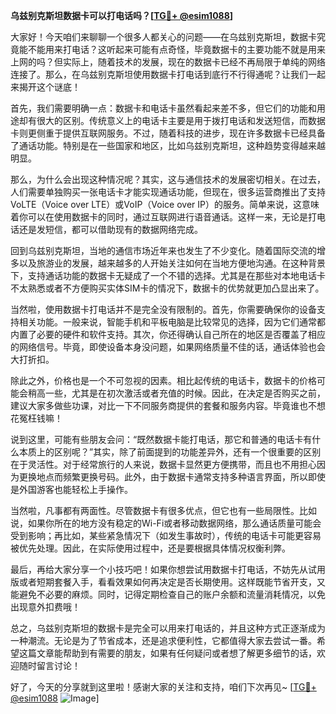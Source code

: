 **乌兹别克斯坦数据卡可以打电话吗？[[TG💪+ @esim1088](https://t.me/s/esim1088)]**

大家好！今天咱们来聊聊一个很多人都关心的问题——在乌兹别克斯坦，数据卡究竟能不能用来打电话？这听起来可能有点奇怪，毕竟数据卡的主要功能不就是用来上网的吗？但实际上，随着技术的发展，现在的数据卡已经不再局限于单纯的网络连接了。那么，在乌兹别克斯坦使用数据卡打电话到底行不行得通呢？让我们一起来揭开这个谜底！

首先，我们需要明确一点：数据卡和电话卡虽然看起来差不多，但它们的功能和用途却有很大的区别。传统意义上的电话卡主要是用于拨打电话和发送短信，而数据卡则更侧重于提供互联网服务。不过，随着科技的进步，现在许多数据卡已经具备了通话功能。特别是在一些国家和地区，比如乌兹别克斯坦，这种趋势变得越来越明显。

那么，为什么会出现这种情况呢？其实，这与通信技术的发展密切相关。在过去，人们需要单独购买一张电话卡才能实现通话功能，但现在，很多运营商推出了支持VoLTE（Voice over LTE）或VoIP（Voice over IP）的服务。简单来说，这意味着你可以在使用数据卡的同时，通过互联网进行语音通话。这样一来，无论是打电话还是发短信，都可以借助现有的数据网络完成。

回到乌兹别克斯坦，当地的通信市场近年来也发生了不少变化。随着国际交流的增多以及旅游业的发展，越来越多的人开始关注如何在当地方便地沟通。在这种背景下，支持通话功能的数据卡无疑成了一个不错的选择。尤其是在那些对本地电话卡不太熟悉或者不方便购买实体SIM卡的情况下，数据卡的优势就更加凸显出来了。

当然啦，使用数据卡打电话并不是完全没有限制的。首先，你需要确保你的设备支持相关功能。一般来说，智能手机和平板电脑是比较常见的选择，因为它们通常都内置了必要的硬件和软件支持。其次，你还得确认自己所在的地区是否覆盖了相应的网络信号。毕竟，即使设备本身没问题，如果网络质量不佳的话，通话体验也会大打折扣。

除此之外，价格也是一个不可忽视的因素。相比起传统的电话卡，数据卡的价格可能会稍高一些，尤其是在初次激活或者充值的时候。因此，在决定是否购买之前，建议大家多做些功课，对比一下不同服务商提供的套餐和服务内容。毕竟谁也不想花冤枉钱嘛！

说到这里，可能有些朋友会问：“既然数据卡能打电话，那它和普通的电话卡有什么本质上的区别呢？”其实，除了前面提到的功能差异外，还有一个很重要的区别在于灵活性。对于经常旅行的人来说，数据卡显然更方便携带，而且也不用担心因为更换地点而频繁更换号码。此外，由于数据卡通常支持多种语言界面，所以即使是外国游客也能轻松上手操作。

当然啦，凡事都有两面性。尽管数据卡有很多优点，但它也有一些局限性。比如说，如果你所在的地方没有稳定的Wi-Fi或者移动数据网络，那么通话质量可能会受到影响；再比如，某些紧急情况下（如发生事故时），传统的电话卡可能更容易被优先处理。因此，在实际使用过程中，还是要根据具体情况权衡利弊。

最后，再给大家分享一个小技巧吧！如果你想尝试用数据卡打电话，不妨先从试用版或者短期套餐入手，看看效果如何再决定是否长期使用。这样既能节省开支，又能避免不必要的麻烦。同时，记得定期检查自己的账户余额和流量消耗情况，以免出现意外扣费哦！

总之，乌兹别克斯坦的数据卡是完全可以用来打电话的，并且这种方式正逐渐成为一种潮流。无论是为了节省成本，还是追求便利性，它都值得大家去尝试一番。希望这篇文章能帮助到有需要的朋友，如果有任何疑问或者想了解更多细节的话，欢迎随时留言讨论！

好了，今天的分享就到这里啦！感谢大家的关注和支持，咱们下次再见~ [[TG💪+ @esim1088](https://t.me/s/esim1088) ![Image](https://i.postimg.cc/4NQfJmqS/Snipaste-2025-05-13-00-14-12.png)]